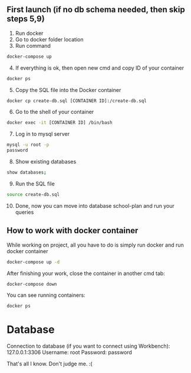 ## First launch (if no db schema needed, then skip steps 5,9)
1. Run docker
2. Go to docker folder location 
3. Run command 
```sh
docker-compose up
```
4. If everything is ok, then open new cmd and copy ID of your container
```sh
docker ps
```
5. Copy the SQL file into the Docker container
```sh
docker cp create-db.sql [CONTAINER ID]:/create-db.sql
```
6. Go to the shell of your container
```sh
docker exec -it [CONTAINER ID] /bin/bash
```
7. Log in to mysql server
```sh
mysql -u root -p
password
```
8. Show existing databases
```sh
show databases;
```
9. Run the SQL file
```sh
source create-db.sql
```
10. Done, now you can move into database school-plan and run your queries

## How to work with docker container
While working on project, all you have to do is simply run docker and run docker container
```sh
docker-compose up -d
```
After finishing your work, close the container in another cmd tab:
```sh
docker-compose down
```
You can see running containers:
```sh
docker ps
```

# Database 
Connection to database (if you want to connect using Workbench):
127.0.0.1:3306
Username: root
Password: password

That's all I know. Don't judge me. :(